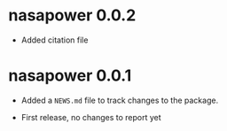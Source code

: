# nasapower 0.0.2

* Added citation file

# nasapower 0.0.1

* Added a `NEWS.md` file to track changes to the package.

* First release, no changes to report yet

